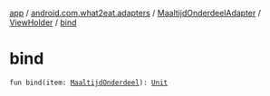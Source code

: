 [app](../../../index.md) / [android.com.what2eat.adapters](../../index.md) / [MaaltijdOnderdeelAdapter](../index.md) / [ViewHolder](index.md) / [bind](./bind.md)

# bind

`fun bind(item: `[`MaaltijdOnderdeel`](../../../android.com.what2eat.model/-maaltijd-onderdeel/index.md)`): `[`Unit`](https://kotlinlang.org/api/latest/jvm/stdlib/kotlin/-unit/index.html)